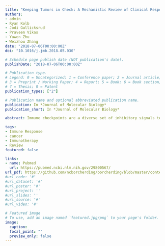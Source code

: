 ```yaml
---
title: "Keeping Tumors in Check: A Mechanistic Review of Clinical Response and Resistance to Immune Checkpoint Blockade in Cancer"
authors:
- admin
- Ryan Kolb
- Jodi Gullicksrud
- Praveen Vikas
- Yuwen Zhu
- Weizhou Zhang
date: "2018-07-06T00:00:00Z"
doi: "10.1016/j.jmb.2018.05.030"

# Schedule page publish date (NOT publication's date).
publishDate: "2018-07-06T00:00:00Z"

# Publication type.
# Legend: 0 = Uncategorized; 1 = Conference paper; 2 = Journal article;
# 3 = Preprint / Working Paper; 4 = Report; 5 = Book; 6 = Book section;
# 7 = Thesis; 8 = Patent
publication_types: ["2"]

# Publication name and optional abbreviated publication name.
publication: In *Journal of Molecular Biology*
publication_short: In *Journal of Molecular Biology*

abstract: Immune checkpoints are a diverse set of inhibitory signals to the immune system that play a functional role in adaptive immune response and self-tolerance. Dysregulation of these pathways is a vital mechanism in the avoidance of immune destruction by tumor cells. Immune checkpoint blockade (ICB) refers to targeted strategies to disrupt the tumor co-opted immune suppression to enhance anti-tumor immunity. Cytotoxic T-lymphocyte-associated protein 4 (CTLA-4) and programmed cell death 1 (PD-1) are two immune checkpoints that have the widest range of antibody-based therapies. These therapies have gone from promising approaches to Food and Drug Administration-approved first- and second-line agents for a number of immunogenic cancers. The burgeoning investigations of ICB efficacy in blood and solid cancers have underscored the importance of identifying the predictors of response and resistance to ICB. Identification of response correlates is made complicated by the observations of mixed reactions, or different responses in multiple lesions from the same patient, and delayed responses that can occur over a year after the induction therapy. Factors that can influence response and resistance in ICB can illuminate underlying molecular mechanisms of immune activation and suppression. These same response predictors can guide the identification of patients who would benefit from ICB, reduce off-target immune-relate adverse events, and facilitate the use of combinatorial therapies to increase efficacy. Here we review the underlying principles of immune checkpoint therapy and results of single-agent ICB clinical trials, and summarize the predictors of response and resistance. 

tags:
- Immune Response
- cancer
- Immunotherapy
- Review
featured: false

links:
- name: Pubmed
  url: https://pubmed.ncbi.nlm.nih.gov/29800567/
url_pdf: https://github.com/ncborcherding/borcherding/blob/master/content/publication/borcherding2018keeping/borcherding2018keeping.pdf
#url_code: '#'
#url_dataset: '#'
#url_poster: '#'
#url_project: ''
#url_slides: ''
#url_source: '#'
#url_video: '#'

# Featured image
# To use, add an image named `featured.jpg/png` to your page's folder. 
image:
  caption: 
  focal_point: ""
  preview_only: false
---
```


